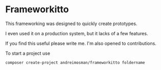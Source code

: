 # Frameworkitto

This frameworking was designed to quickly create prototypes.

I even used it on a production system, but it lacks of a few features.

If you find this useful please write me. I'm also opened to contributions.

To start a project use 

```
composer create-project andreimosman/frameworkitto foldername
```

